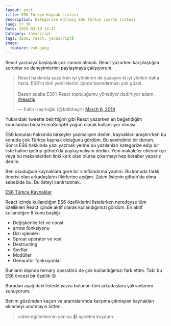 ```yaml
---
layout: post
title: ES6 Türkçe Kaynak Listesi
description: Kategorize edilmiş ES6 Türkçe içerik listesi
lang: tr_TR
Date: 2019-03-19 14:47
Category: Javascript
tags: [ES6, react, javascript]
image:
  feature: es6.jpeg
---
```


React yazmaya başlayalı çok zaman olmadı. React yazarken karşılaştığım sorunlar ve deneyimlerimi paylaşmaya çalışıyorum. 

<blockquote class="twitter-tweet" data-partner="tweetdeck"><p lang="tr" dir="ltr">React hakkında yazarken iyi yönlerini de yazayım ki iyi yönleri daha fazla. ES6&#39;in tüm yeniliklerini içinde barındırması çok güzel. <br><br>Bazen acaba ES6&#39;i React topluluğumu yönetiyor dedirtiyor adam. <a href="https://twitter.com/hashtag/reactjs?src=hash&amp;ref_src=twsrc%5Etfw">#reactjs</a></p>&mdash; Fatih Hayrioğlu (@fatihhayri) <a href="https://twitter.com/fatihhayri/status/1103203020173688833?ref_src=twsrc%5Etfw">March 6, 2019</a></blockquote>
<script async src="https://platform.twitter.com/widgets.js" charset="utf-8"></script>

Yukarıdaki tweette belirttiğim gibi React yazarken en beğendiğim konulardan birisi EcmaScript6 yoğun olarak kullanılıyor olması. 

ES6 konuları hakkında birşeyler yazmalıyım dedim, kaynakları araştırırken bu konuda çok Türkçe kaynak olduğunu gördüm. Bu sevindirici bir durum. Sonra ES6 hakkında yazı yazmak yerine bu yazılanları kategorize edip bir liste haline getirip github'da paylaşmalıyım dedim. Yeni makaleler eklendikçe veya bu makalelerden linki kırık olan olursa çıkarmayı hep beraber yaparız dedim. 

Ben okuduğum kaynaklara göre bir sınıflandırma yaptım. Bu konuda farklı önerisi olan arkadaşların fikirlerine açığım. Zaten listenin github'da olma sebebide bu. Bu listeyi canlı tutmak.

[ES6 Türkçe Kaynaklar](https://github.com/fatihhayri/es6-turkce-kaynaklar)

React içinde kullandığım ES6 özelliklerini listelerken neredeyse tüm özellikleri React içinde aktif olarak kullandığımızı gördüm. En aktif kullandığım 8 konu başlığı

- Değişkenler let ve const
- arrow fonksiyonu
- Dizi işlemleri
- Spreat operator ve rest
- Destructing
- Sınıflar
- Modüller
- Genaratör fonksiyonlar

Bunların dışında ternary operatörü de çok kullandığımızı fark ettim. Tabi bu ES6 öncesi bir özellik 😊

Buradan aşağıdaki listede yazısı bulunan tüm arkadaşlara şükranlarımı sunuyorum.

Benim gözümden kaçan ve aramalarımda karşıma çıkmayan kaynakları eklemeyi unutmayın lütfen.

> video eğitimlerinin yanına :video_camera: işaretini koydum.